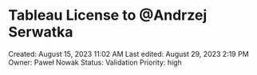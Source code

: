 # Tableau License to @Andrzej Serwatka

Created: August 15, 2023 11:02 AM
Last edited: August 29, 2023 2:19 PM
Owner: Paweł Nowak
Status: Validation
Priority: high